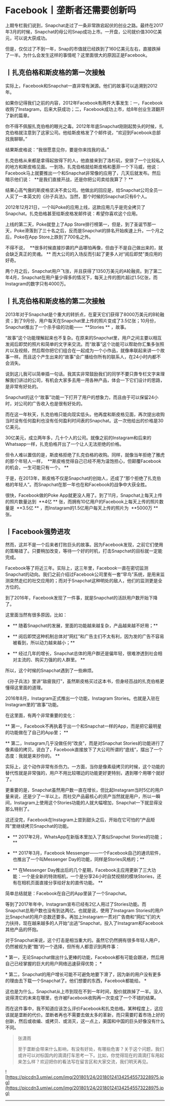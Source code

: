 # Facebook丨垄断者还需要创新吗

上期专栏我们说到，Snapchat走过了一条非常跌宕起伏的创业之路。最终在2017年3月的时候，Snapchat的母公司Snap成功上市。一开盘，公司就价值300亿美元，可以说大获成功。

但是，仅仅过了不到一年，Snap的市值就已经跌到了160亿美元左右，直接跌掉了一半。为什么会发生这样的事情呢？这里面很大的原因正是Facebook。

## 丨扎克伯格和斯皮格的第一次接触

实际上，Facebook和Snapchat一直非常有渊源。他们的故事可以追溯到2012年。

如果你记得我们之前的内容，2012年Facebook有两件大事发生：一，Facebook收购了Instagram，后来大获成功；二，Facebook成功上市，给8年创业生涯翻开了新的篇章。

你不得不佩服扎克伯格的眼光之毒。2012年年底Snapchat刚刚起势头的时候，扎克伯格就注意到了这家公司。他给斯皮格发了个邮件说，“欢迎到Facebook总部找我聊聊。”

结果斯皮格说：“我很愿意见你，要是你来找我的话。”

扎克伯格从来都是拿得起放得下的人，他直接来到了洛杉矶，安排了一个比较私人的地方和斯皮格见面。一到场，扎克伯格就给斯皮格和墨菲一个下马威，他说：Facebook马上就要推出一个和Snapchat非常像的应用了，几天后就发布。然后暗示他们说：  **是我们直接开战，还是你把公司卖给我算了？ **

结果心高气傲的斯皮格坚决不卖公司。他做出的回应是，给Snapchat公司全员一人买了一本英文的《孙子兵法》。当然，那个时候的Snapchat只有6个人。

2012年12月21日，一个叫Poke的应用上线，这款应用几乎是完全拷贝了Snapchat。扎克伯格甚至给斯皮格发邮件说：希望你喜欢这个应用。

上线的第二天，Poke就登上了App Store排行榜第一，但是，到了圣诞节那一天，Poke滑落到了三十名之后，反而是Snapchat的排名开始疾速上升。一个月之后，Poke在App Store上跌到了700名之外。

不得不说，  **很多时候直接抄袭的产品哪怕再像，但由于不是自己做出来的，就会缺乏真正的灵魂。 ** 而大公司的入场反而引起了更多人对“阅后即焚”类应用的好奇。

两个月之后，Snapchat用户飞涨，并且获得了1350万美元的A轮融资。到了第二年4月，Snapchat在用户量少得多的情况下，每天上传的图片超过1.5亿张，而Instagram的数字只有4000万。

## 丨扎克伯格和斯皮格的第二次接触

2013年对于Snapchat是个重大的转折点，在夏天它们获得了8000万美元的B轮融资；到了9月份，用户每天在Snapchat里上传的照片变成了3.5亿张；10月份，Snapchat推出了一个杀手级的功能——  **Stories ** ，故事。 

“故事”这个功能理解起来也不复杂。在原来的Snapchat里，用户之间主要以相互发阅后即焚的照片和简单的文字来交流。而“故事”这个功能可以帮助你汇集多张照片以及视频，然后帮你把它们组合在一起成为一个小作品，就像串联起来讲一个故事一样。而且这个产生出来的“故事”会广播给你所有的联系人，在24小时内都不会消失。

说到这儿我可以简单插一句话。我其实非常鼓励我们的同学不要只靠专栏文字来理解我们讲过的公司，有机会大家多去用一用各种产品，体会一下它们设计的思路，是非常有好处的。

Snapchat的这个“故事”功能一下打开了用户的想象力，而且由于可以保留24小时，对公司的广告收入也是很有好处的。

而在这一年秋天，扎克伯格只能向现实低头。他再度和斯皮格见面，再次提出收购当时没有任何盈利也没有任何盈利时间表的Snapchat。这一次他给出的价格是30亿美元。

30亿美元，成立两年多，几十个人的公司。就像之前的Instagram和后来的Whatsapp一样，扎克伯格开出了一个让人无法拒绝的价格。

但令人难以置信的是，斯皮格拒绝了扎克伯格的收购。同样，就像当年拒绝了雅虎的那个年轻人一样，  **斯皮格觉得自己已经不用为温饱担心，但颠覆Facebook的机会，一生可能只有一个。 **

于是，在2013年，斯皮格不仅是Snapchat的创始人，还成了“那个拒绝了扎克伯格的年轻人”。而Snapchat在那一年也在和Facebook的战争中大获全胜。

很快，Facebook做的Poke App就更没人用了。到了11月，Snapchat上每天上传的照片数量达到  **4亿 ** 张，而拥有10亿用户的Facebook上每天上传的照片数量是  **3.5亿 ** ，而Instagram的1.5亿用户每天上传的照片为  **5000万 ** 张。

## 丨Facebook强势进攻

然而，这并不是一个后来者打败巨头的故事。因为Facebook发现，之前它们使用的策略错了。只要稍加改变，等待一个好的时机，打击Snapchat的目标就一定能完成。

Facebook等了将近三年。实际上，这三年里，Facebook一直在密切监测Snapchat的动向。我们之前介绍过Facebook公司里有一套“早鸟”系统，是用来监测突然走红的社交应用的；而对于Snapchat这种明处的敌人，他们的监测更是全方位的。

到了2016年，Facebook发现了一件事，就是Snapchat的活跃用户数开始下降了。

这里面当然有很多原因，比如：

* ** 随着Snapchat的发展，里面的功能越来越复杂，产品越来越不好用；** 

* ** 阅后即焚这种机制总体对“网红”和广告主们不太有利，因为发的广告不容易被看到，所以动力越来越小；** 

* ** 经过几年的增长，Snapchat总体的用户群还是偏年轻，很难渗透到社会相对主流的、购买力强的的人群里。 ** 

所以，这个时候的Snapchat遇到了一些麻烦。

《孙子兵法》里讲“敌疲我打”，虽然斯皮格买过这本书，但身经百战的扎克伯格更懂得这里面的道理。

2016年8月，Instagram正式推出一个功能，Instagram Stories。也就是入驻在Instagram里的“故事”功能。

在这里面，有两个非常重要的变化：

 ** 第一，Facebook不再执着于出一个和Snapchat一样的App，而是把它最明星的功能做在了自己的App里； **

 ** 第二，Instagram几乎没做任何“改良”，而是对Snapchat Stories的功能进行了像素级的拷贝。说白了，Facebook直接放下了大公司所谓的“底线”，摆出了一个态度：我就是来抄你的。 **

实际上，这个动作非常有杀伤力。一方面，当你是像素级拷贝的时候，这个功能的替代性就是非常强的，用户不用比较哪边的功能更好更特别，遇到哪个用哪个就好了。

更重要的是，Snapchat虽然用户数一直在增长，但比起Instagram当时5亿的用户量来说，还是少了一半以上。而社交产品最核心的资产当然就是用户，所以一瞬间，Instagram上使用这个Stories功能的人就大幅增加，Snapchat一下就显得没那么特别了。

这还没完，Facebook在Instagram上尝到甜头之后，开始在它可怕的“产品矩阵”里继续拷贝Snapchat的功能。

* ** 2017年2月，WhatsApp在新版本里加入了类似Snapchat Stories的功能；** 

* ** 2017年3月，Facebook Messenger——一个Facebook自己的通讯软件，也推出了一个叫Messenger Day的功能，同样是Stories风格的；** 

* ** 在Messenger Day推出后的几个星期，Facebook主应用更新了三大功能：一个是全新的特效相机，一个是分享24小时自焚视频的模块Stories，还有在相机页面直接分享给好友的直传功能。 ** 

简单总结就是：Facebook在自己的App里装了一个Snapchat。

等到了2017年年中，Instagram宣布已经有2亿人用过了Stories功能。而Snapchat总用户数也没有到达两亿。也就是说，使用了Instagram Stories的用户比Snapchat的用户总数还要多。再加上Instagram一贯对广告商和“网红”们的大力扶持，现在越来越多的人开始“出逃”Snapchat，投入了Instagram和Facebook其他产品的怀抱。

对于Snapchat来说，这个打击是相当重大的。虽然它仍然拥有很多年轻人用户，仍然被视为更“酷”的一个选择，但所有人都意识到两件事：

 * 第一，无论Snapchat做出什么更棒的功能，Facebook都有可能会跟进，然后用自己已经掌握的巨大的用户网络迅速获得优势； *

 * 第二，Snapchat的用户增长可能不可避免地要下滑了，因为新的用户没有更多的理由去下载一个Snapchat了。他们想要的东西，Facebook都能给。 *

这也是为什么，Snapchat从上市到现在不到一年时间，股价就跌掉了一半。没人说得清它的未来在哪里，也许被Facebook收购再一次变成了一个不错的结果。

而在这件事中，我不知道应该怎么评价Facebook和扎克伯格。某种程度上，这应该就是垄断的代价。垄断者再也不需要去做太多的革新，而只需要盯着市场上好的创新，然后或收编、或拷贝、或消灭，这一点上，美国和中国的巨头好像没有什么不同。

> 张潇雨
> 
> 至于垄断会带来什么影响，有没有好处，有哪些危害？关于这个问题，我们或许可以对标国内的滴滴打车思考一下。比如，你觉得现在的滴滴打车用起来怎么样？欢迎把你的看法写在留言区和大家交流，我们明天再见。

![https://piccdn3.umiwi.com/img/201801/24/201801241342545573228975.jpg](https://piccdn3.umiwi.com/img/201801/24/201801241342545573228975.jpg)

---
